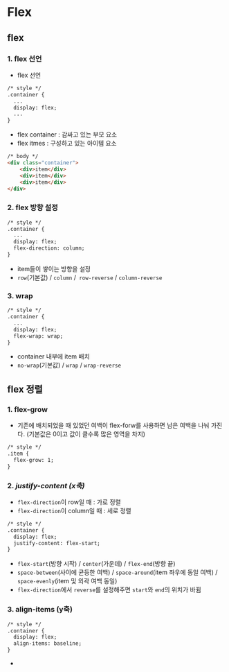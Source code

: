 # Flex

## flex

### 1. flex 선언

* flex 선언

```html
/* style */
.container {
  ...
  display: flex;
  ...
}
```

* flex container : 감싸고 있는 부모 요소
* flex itmes : 구성하고 있는 아이템 요소

```html
/* body */
<div class="container">
    <div>item</div>
    <div>item</div>
    <div>item</div>
</div>
```



###  2. flex 방향 설정

```html
/* style */
.container {
  ...
  display: flex;
  flex-direction: column;
}
```

* item들이 쌓이는 방향을 설정
* `row`(기본값) / `column` /` row-reverse` / `column-reverse`



### 3. wrap

```html
/* style */
.container {
  ...
  display: flex;
  flex-wrap: wrap;
}
```

* container 내부에 item 배치
* `no-wrap`(기본값) / `wrap` / `wrap-reverse`



## flex 정렬

### 1. flex-grow

* 기존에 배치되었을 때 있었던 여백이 flex-forw를 사용하면 남은 여백을 나눠 가진다. (기본값은 0이고 값이 클수록 많은 영역을 차지)

```html
/* style */
.item {
  flex-grow: 1;
}
```



### 2.  *justify-content (x축)*

* `flex-direction`이 row일 때 : 가로 정렬
* `flex-direction`이 column일 때 : 세로 정렬

```html
/* style */
.container {
  display: flex;
  justify-content: flex-start;
}
```

* `flex-start`(방향 시작) / `center`(가운데) / `flex-end`(방향 끝)
* `space-between`(사이에 균등한 여백)  / `space-around`(item 좌우에 동일 여백) / `space-evenly`(item 및 외곽 여백 동일)
* `flex-direction`에서 `reverse`를 설정해주면 `start`와 `end`의 위치가 바뀜



### 3. align-items (y축)

```html
/* style */
.container {
  display: flex;
  align-items: baseline;
}
```

* 